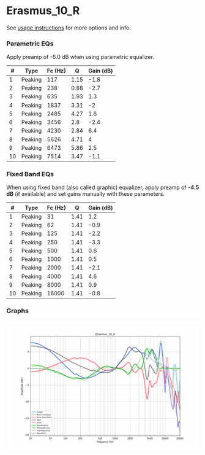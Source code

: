# Erasmus_10_R
See [usage instructions](https://github.com/jaakkopasanen/AutoEq#usage) for more options and info.

### Parametric EQs
Apply preamp of -6.0 dB when using parametric equalizer.

|   # | Type    |   Fc (Hz) |    Q |   Gain (dB) |
|-----|---------|-----------|------|-------------|
|   1 | Peaking |       117 | 1.15 |        -1.8 |
|   2 | Peaking |       238 | 0.88 |        -2.7 |
|   3 | Peaking |       635 | 1.93 |         1.3 |
|   4 | Peaking |      1837 | 3.31 |        -2   |
|   5 | Peaking |      2485 | 4.27 |         1.6 |
|   6 | Peaking |      3456 | 2.8  |        -2.4 |
|   7 | Peaking |      4230 | 2.84 |         6.4 |
|   8 | Peaking |      5626 | 4.71 |         4   |
|   9 | Peaking |      6473 | 5.86 |         2.5 |
|  10 | Peaking |      7514 | 3.47 |        -1.1 |

### Fixed Band EQs
When using fixed band (also called graphic) equalizer, apply preamp of **-4.5 dB** (if available) and set gains manually with these parameters.

|   # | Type    |   Fc (Hz) |    Q |   Gain (dB) |
|-----|---------|-----------|------|-------------|
|   1 | Peaking |        31 | 1.41 |         1.2 |
|   2 | Peaking |        62 | 1.41 |        -0.9 |
|   3 | Peaking |       125 | 1.41 |        -2.2 |
|   4 | Peaking |       250 | 1.41 |        -3.3 |
|   5 | Peaking |       500 | 1.41 |         0.6 |
|   6 | Peaking |      1000 | 1.41 |         0.5 |
|   7 | Peaking |      2000 | 1.41 |        -2.1 |
|   8 | Peaking |      4000 | 1.41 |         4.6 |
|   9 | Peaking |      8000 | 1.41 |         0.9 |
|  10 | Peaking |     16000 | 1.41 |        -0.8 |

### Graphs
![](./Erasmus_10_R.png)
